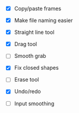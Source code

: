  * [x] Copy/paste frames
 * [x] Make file naming easier
 * [x] Straight line tool
 * [x] Drag tool
 * [ ] Smooth grab
 * [x] Fix closed shapes
 * [ ] Erase tool
 * [x] Undo/redo
 * [ ] Input smoothing

